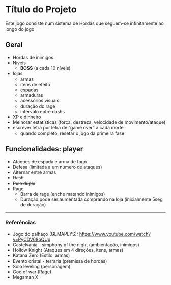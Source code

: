 
# Título do Projeto

Este jogo consiste num sistema de Hordas que seguem-se infinitamente ao longo do jogo


## Geral
- Hordas de inimigos
- Níveis
    - **BOSS** (a cada 10 níveis)
- lojas
    - armas
    - itens de efeito
    - espadas
    - armaduras
    - acessórios visuais
    - duração do rage
    - intervalo entre dashs
- XP e dinheiro
- Melhorar estatísticas (força, destreza, velocidade de movimento/ataque)
- escrever letra por letra de “game over” à cada morte
    - quando completo, resetar o jogo da primeira fase

## Funcionalidades: player
- ~~Ataques de espada~~ e arma de fogo
- Defesa (limitada a um número de ataques)
- Alternar entre armas
- ~~Dash~~
- ~~Pulo duplo~~
- Rage
    - Barra de rage (enche matando inimigos)
    - Duração pode ser aumentada comprando na loja (inicialmente 5seg de duração)

---
### Referências

- Jogo do palhaço (GEMAPLYS): https://www.youtube.com/watch?v=PyCDV68oQUg
- Castelvania - simphony of the night (ambientação, inimigos)
- Hollow Knight (Ataques em 4 direções, itens, armas)
- Katana Zero (Estilo, armas)
- Evento cristal - terraria (premissa de hordas)
- Solo leveling (personagem)
- God of war (Rage)
- Megaman X

